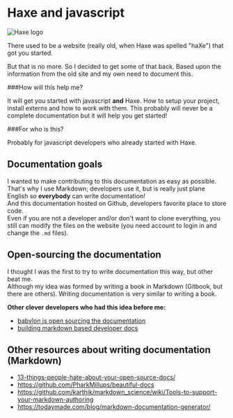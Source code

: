 # Haxe and javascript

![Haxe logo](../img/haxe_javascript_logos.png) 


There used to be a website (really old, when Haxe was spelled "haXe") that got you started.

But that is no more. So I decided to get some of that back.
Based upon the information from the old site and my own need to document this.

###How will this help me?

It will get you started with javascript **and** Haxe.
How to setup your project, install externs and how to work with them. This probably will never be a complete documentation but it will help you get started!

###For who is this?

Probably for javascript developers who already started with Haxe.


## Documentation goals

I wanted to make contributing to this documentation as easy as possible.  
That's why I use Markdown; developers use it, but is really just plane English so **everybody** can write documentation!  
And this documentation hosted on Github, developers favorite place to store code.  
Even if you are not a developer and/or don't want to clone everything, you still can modify the files on the website (you need account to login in and change the `.md` files).


## Open-sourcing the documentation

I thought I was the first to try to write documentation this way, but other beat me.  
Although my idea was formed by writing a book in Markdown (Gitbook, but there are others).
Writing documentation is very similar to writing a book.

**Other clever developers who had this idea before me:**  

* [babylon js open sourcing the documentation](http://blogs.msdn.com/b/eternalcoding/archive/2015/08/11/babylon-js-open-sourcing-the-documentation.aspx)
* [building markdown based developer docs](https://medium.com/code-stories/building-markdown-based-developer-docs-87c0317c56f7)


## Other resources about writing documentation (Markdown)

* [13-things-people-hate-about-your-open-source-docs/](http://blog.smartbear.com/careers/13-things-people-hate-about-your-open-source-docs/)
* <https://github.com/PharkMillups/beautiful-docs>
* <https://github.com/karthik/markdown_science/wiki/Tools-to-support-your-markdown-authoring>
* <https://todaymade.com/blog/markdown-documentation-generator/>
